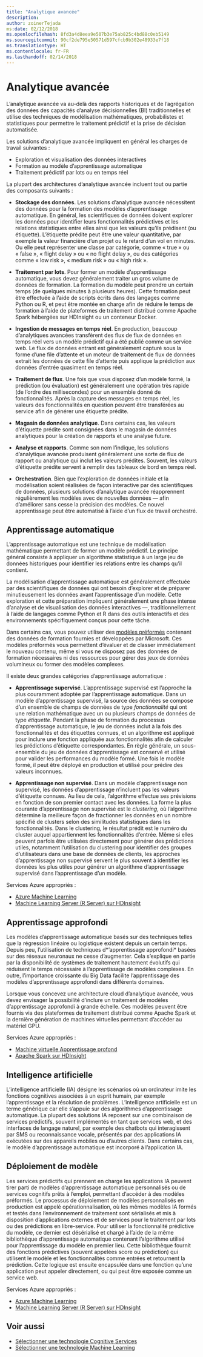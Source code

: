 ```yaml
---
title: "Analytique avancée"
description: 
author: zoinerTejada
ms:date: 02/12/2018
ms.openlocfilehash: 8fd3a4d8eea9e507b3e75ab825c4bd88c0eb5149
ms.sourcegitcommit: 90cf2de795e50571d597cfcb9b302e48933e7f18
ms.translationtype: HT
ms.contentlocale: fr-FR
ms.lasthandoff: 02/14/2018
---
```

# <a name="advanced-analytics"></a>Analytique avancée

L’analytique avancée va au-delà des rapports historiques et de l’agrégation des données des capacités d’analyse décisionnelles (BI) traditionnelles et utilise des techniques de modélisation mathématiques, probabilistes et statistiques pour permettre le traitement prédictif et la prise de décision automatisée.

Les solutions d’analytique avancée impliquent en général les charges de travail suivantes :

* Exploration et visualisation des données interactives
* Formation au modèle d’apprentissage automatique
* Traitement prédictif par lots ou en temps réel

La plupart des architectures d’analytique avancée incluent tout ou partie des composants suivants :

* **Stockage des données**. Les solutions d’analytique avancée nécessitent des données pour la formation des modèles d’apprentissage automatique. En général, les scientifiques de données doivent explorer les données pour identifier leurs fonctionnalités prédictives et les relations statistiques entre elles ainsi que les valeurs qu’ils prédisent (ou étiquette). L’étiquette prédite peut être une valeur quantitative, par exemple la valeur financière d’un projet ou le retard d’un vol en minutes. Ou elle peut représenter une classe par catégorie, comme « true » ou « false », « flight delay » ou « no flight delay », ou des catégories comme « low risk », « medium risk » ou « high risk ».

* **Traitement par lots**. Pour former un modèle d’apprentissage automatique, vous devez généralement traiter un gros volume de données de formation. La formation du modèle peut prendre un certain temps (de quelques minutes à plusieurs heures). Cette formation peut être effectuée à l’aide de scripts écrits dans des langages comme Python ou R, et peut être montée en charge afin de réduire le temps de formation à l’aide de plateformes de traitement distribué comme Apache Spark hébergées sur HDInsight ou un conteneur Docker.

* **Ingestion de messages en temps réel**. En production, beaucoup d’analytiques avancées transfèrent des flux de flux de données en temps réel vers un modèle prédictif qui a été publié comme un service web. Le flux de données entrant est généralement capturé sous la forme d’une file d’attente et un moteur de traitement de flux de données extrait les données de cette file d’attente puis applique la prédiction aux données d’entrée quasiment en temps réel.  

* **Traitement de flux**. Une fois que vous disposez d’un modèle formé, la prédiction (ou évaluation) est généralement une opération très rapide (de l’ordre des millisecondes) pour un ensemble donné de fonctionnalités. Après la capture des messages en temps réel, les valeurs des fonctionnalités en question peuvent être transférées au service afin de générer une étiquette prédite.

* **Magasin de données analytique**. Dans certains cas, les valeurs d’étiquette prédite sont consignées dans le magasin de données analytiques pour la création de rapports et une analyse future.

* **Analyse et rapports**. Comme son nom l’indique, les solutions d’analytique avancée produisent généralement une sorte de flux de rapport ou analytique qui inclut les valeurs prédites. Souvent, les valeurs d’étiquette prédite servent à remplir des tableaux de bord en temps réel.

* **Orchestration**. Bien que l’exploration de données initiale et la modélisation soient réalisées de façon interactive par des scientifiques de données, plusieurs solutions d’analytique avancée réapprennent régulièrement les modèles avec de nouvelles données &mdash; afin d’améliorer sans cesse la précision des modèles. Ce nouvel apprentissage peut être automatisé à l’aide d’un flux de travail orchestré.

## <a name="machine-learning"></a>Apprentissage automatique
L’apprentissage automatique est une technique de modélisation mathématique permettant de former un modèle prédictif. Le principe général consiste à appliquer un algorithme statistique à un large jeu de données historiques pour identifier les relations entre les champs qu’il contient.

La modélisation d’apprentissage automatique est généralement effectuée par des scientifiques de données qui ont besoin d’explorer et de préparer minutieusement les données avant l’apprentissage d’un modèle. Cette exploration et cette préparation impliquent généralement une phase intense d’analyse et de visualisation des données interactives &mdash;, traditionnellement à l’aide de langages comme Python et R dans des outils interactifs et des environnements spécifiquement conçus pour cette tâche.

Dans certains cas, vous pouvez utiliser des [modèles préformés](/machine-learning-server/install/microsoftml-install-pretrained-models) contenant des données de formation fournies et développées par Microsoft. Ces modèles préformés vous permettent d’évaluer et de classer immédiatement le nouveau contenu, même si vous ne disposez pas des données de formation nécessaires ni des ressources pour gérer des jeux de données volumineux ou former des modèles complexes.

Il existe deux grandes catégories d’apprentissage automatique :

* **Apprentissage supervisé**. L’apprentissage supervisé est l’approche la plus couramment adoptée par l’apprentissage automatique. Dans un modèle d’apprentissage supervisé, la source des données se compose d’un ensemble de champs de données de type *fonctionnalité* qui ont une relation mathématique avec un ou plusieurs champs de données de type *étiquette*. Pendant la phase de formation du processus d’apprentissage automatique, le jeu de données inclut à la fois des fonctionnalités et des étiquettes connues, et un algorithme est appliqué pour inclure une fonction appliquée aux fonctionnalités afin de calculer les prédictions d’étiquette correspondantes. En règle générale, un sous-ensemble du jeu de données d’apprentissage est conservé et utilisé pour valider les performances du modèle formé. Une fois le modèle formé, il peut être déployé en production et utilisé pour prédire des valeurs inconnues. 

* **Apprentissage non supervisé**. Dans un modèle d’apprentissage non supervisé, les données d’apprentissage n’incluent pas les valeurs d’étiquette connues. Au lieu de cela, l’algorithme effectue ses prévisions en fonction de son premier contact avec les données. La forme la plus courante d’apprentissage non supervisé est le *clustering*, où l’algorithme détermine la meilleure façon de fractionner les données en un nombre spécifié de clusters selon des similitudes statistiques dans les fonctionnalités. Dans le clustering, le résultat prédit est le numéro du cluster auquel appartiennent les fonctionnalités d’entrée. Même si elles peuvent parfois être utilisées directement pour générer des prédictions utiles, notamment l’utilisation du clustering pour identifier des groupes d’utilisateurs dans une base de données de clients, les approches d’apprentissage non supervisé servent le plus souvent à identifier les données les plus utiles pour générer un algorithme d’apprentissage supervisé dans l’apprentissage d’un modèle.

Services Azure appropriés :

- [Azure Machine Learning](/azure/machine-learning/)
- [Machine Learning Server (R Server) sur HDInsight](/azure/hdinsight/r-server/r-server-overview)

## <a name="deep-learning"></a>Apprentissage approfondi

Les modèles d’apprentissage automatique basés sur des techniques telles que la régression linéaire ou logistique existent depuis un certain temps. Depuis peu, l’utilisation de techniques d*’apprentissage approfondi* basées sur des réseaux neuronaux ne cesse d’augmenter. Cela s’explique en partie par la disponibilité de systèmes de traitement hautement évolutifs qui réduisent le temps nécessaire à l’apprentissage de modèles complexes. En outre, l’importance croissante du Big Data facilite l’apprentissage des modèles d’apprentissage approfondi dans différents domaines.

Lorsque vous concevez une architecture cloud d’analytique avancée, vous devez envisager la possibilité d’inclure un traitement de modèles d’apprentissage approfondi à grande échelle. Ces modèles peuvent être fournis via des plateformes de traitement distribué comme Apache Spark et la dernière génération de machines virtuelles permettant d’accéder au matériel GPU.

Services Azure appropriés :

- [Machine virtuelle Apprentissage profond](/azure/machine-learning/data-science-virtual-machine/deep-learning-dsvm-overview)
- [Apache Spark sur HDInsight](/azure/hdinsight/spark/apache-spark-overview)

## <a name="artificial-intelligence"></a>Intelligence artificielle

L’intelligence artificielle (IA) désigne les scénarios où un ordinateur imite les fonctions cognitives associées à un esprit humain, par exemple l’apprentissage et la résolution de problèmes. L’intelligence artificielle est un terme générique car elle s’appuie sur des algorithmes d’apprentissage automatique. La plupart des solutions IA reposent sur une combinaison de services prédictifs, souvent implémentés en tant que services web, et des interfaces de langage naturel, par exemple des chatbots qui interagissent par SMS ou reconnaissance vocale, présentés par des applications IA exécutées sur des appareils mobiles ou d’autres clients. Dans certains cas, le modèle d’apprentissage automatique est incorporé à l’application IA. 

## <a name="model-deployment"></a>Déploiement de modèle

Les services prédictifs qui prennent en charge les applications IA peuvent tirer parti de modèles d’apprentissage automatique personnalisés ou de services cognitifs prêts à l’emploi, permettant d’accéder à des modèles préformés. Le processus de déploiement de modèles personnalisés en production est appelé opérationnalisation, où les mêmes modèles IA formés et testés dans l’environnement de traitement sont sérialisés et mis à disposition d’applications externes et de services pour le traitement par lots ou des prédictions en libre-service. Pour utiliser la fonctionnalité prédictive du modèle, ce dernier est désérialisé et chargé à l’aide de la même bibliothèque d’apprentissage automatique contenant l’algorithme utilisé pour l’apprentissage du modèle en premier lieu. Cette bibliothèque fournit des fonctions prédictives (souvent appelées score ou prédiction) qui utilisent le modèle et les fonctionnalités comme entrées et retournent la prédiction. Cette logique est ensuite encapsulée dans une fonction qu’une application peut appeler directement, ou qui peut être exposée comme un service web. 

Services Azure appropriés :

- [Azure Machine Learning](/azure/machine-learning/)
- [Machine Learning Server (R Server) sur HDInsight](/azure/hdinsight/r-server/r-server-overview)


## <a name="see-also"></a>Voir aussi

- [Sélectionner une technologie Cognitive Services](../technology-choices/cognitive-services.md)
- [Sélectionner une technologie Machine Learning](../technology-choices/data-science-and-machine-learning.md)